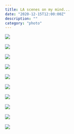 ```yaml
---
title: LA scenes on my mind...
date: "2020-12-15T12:00:00Z"
description: ""
category: "photo"
---
```


![ ](https://drive.google.com/uc?id=17oeJNbQ4B_4st7e1oeeu0AAodU27ivyl)
<br><br>
![ ](https://drive.google.com/uc?id=1I40n7ts05ymzKZGB3i4X1da_quX5s5z1)
<br><br>
![ ](https://drive.google.com/uc?id=1yKjFGj2zjEJB-D-YFDMdEslfpatLL1qs)
<br><br>
![ ](https://drive.google.com/uc?id=1AmqeuLVVv1zR6oU2PEkG4WppHhXn5jxi)
<br><br>
![ ](https://drive.google.com/uc?id=17d06Ekgli5URX6WeY_tk5ZoT561cmTUo)
<br><br>
![ ](https://drive.google.com/uc?id=1tU_7I7-tuval6zbXYbdExAo9XA4bhZDP)
<br><br>
![ ](https://drive.google.com/uc?id=1faxsu3zdpOzwaUBuY72-zepefAic6Yq6)
<br><br>
![ ](https://drive.google.com/uc?id=1AlFP6Bg9v7jL90GILQ-bymfiFm2zBYjQ)
<br><br>
![ ](https://drive.google.com/uc?id=1balatKTr1NNfOY4Wj6tzys6BwidOqjoR)
<br><br>
![ ](https://drive.google.com/uc?id=12LxK8V5qWbT29TJ8LnDSwiPWz_IBzW3k)